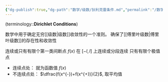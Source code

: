 ```yaml
---
{"dg-publish":true,"dg-path":"数学/级数/狄利克雷条件.md","permalink":"/数学/级数/狄利克雷条件/","dgPassFrontmatter":true,"noteIcon":"","created":"2024-05-21T15:20:28.484+08:00","updated":"2024-08-29T16:22:41.852+08:00"}
---
```


(terminology::**Dirichlet  Conditions**)

数学中用于确定无穷[[级数\|级数]]收敛性的一个准则。
确保了[[傅里叶级数\|傅里叶级数]]的存在性和收敛性

连续或只有有限个第一类间断点
$f(x)$ 在 $[-l,l]$ 上连续或分段连续
只有有限个极值点
- 连续点处： 就为函数值 $f(x)$
- 不连续点处： $\dfrac{f(x^{-})+f(x^{+})}{2}$, 取平均值




